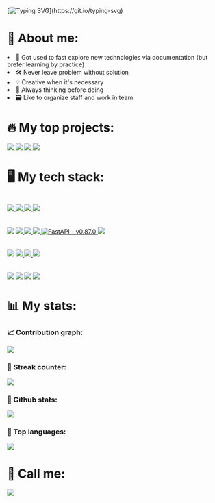[![Typing SVG](https://readme-typing-svg.herokuapp.com?font=Fira+Code&size=38&duration=4200&pause=49&color=FFFFFF&background=831010&center=true&vCenter=true&width=1000&height=300&lines=Hello%2C+my+name+is+Michael+Goldberg!;Welcome+to+my+GitHub+profile!)](https://git.io/typing-svg)

<h1>💁 About me: </h1>

 <li>📃 Got used to fast explore new technologies via documentation (but prefer learning by practice) </li> 

 <li>🛠️ Never leave problem without solution </li>
 
 <li>💡 Creative when it's necessary </li>
 
 <li>🤔 Always thinking before doing </li>
 
 <li>🗃️ Like to organize staff and work in team </li>

<h1>🔥 My top projects: </h1>

<a href="https://github.com/An9rewRyan/Securepass-project">
 <img src="https://github-readme-stats.vercel.app/api/pin/?username=An9rewRyan&repo=Securepass-project&bg_color=0d1117&icon_color=E50914&text_color=ffffff&title_color=ffffff&hide_border=true">
</a>

<a href="https://github.com/An9rewRyan/Gamers-Gazette-golang-backend-api">
 <img src="https://github-readme-stats.vercel.app/api/pin/?username=An9rewRyan&repo=Gamers-Gazette-golang-backend-api&bg_color=0d1117&icon_color=E50914&text_color=ffffff&title_color=ffffff&hide_border=true">
</a>  

<a href="https://github.com/An9rewRyan/Gamers-Gazette-frontend-react">
 <img src="https://github-readme-stats.vercel.app/api/pin/?username=An9rewRyan&repo=Gamers-Gazette-frontend-react&bg_color=0d1117&icon_color=E50914&text_color=ffffff&title_color=ffffff&hide_border=true">
</a>

<a href="https://github.com/An9rewRyan/golang_game_news_parser">
 <img src="https://github-readme-stats.vercel.app/api/pin/?username=An9rewRyan&repo=golang_game_news_parser&bg_color=0d1117&icon_color=E50914&text_color=ffffff&title_color=ffffff&hide_border=true">
</a>

<h1>🖥️ My tech stack: </h1>
</br>
<a href="https://www.postgresql.org/">
 <img src="https://img.shields.io/badge/postgres-%23316192.svg?style=for-the-badge&logo=postgresql&logoColor=white">
</a>

<a href="https://www.docker.com/"> 
 <img src="https://img.shields.io/badge/docker-%230db7ed.svg?style=for-the-badge&logo=docker&logoColor=white">
</a>

<a href="https://www.github.com/">
 <img src="https://img.shields.io/badge/git-%23F05033.svg?style=for-the-badge&logo=git&logoColor=white">
</a>

<a href ="https://ubuntu.com/blog/tag/ubuntu-20-04">
 <img src="https://img.shields.io/badge/Ubuntu-E95420?style=for-the-badge&logo=ubuntu&logoColor=white">
</a>

</br>
</br>
</br>

<img src="https://img.shields.io/badge/python-3670A0?style=for-the-badge&logo=python&logoColor=ffdd54">
<a href="https://www.djangoproject.com/">
 <img src="https://img.shields.io/badge/django-%23092E20.svg?style=for-the-badge&logo=django&logoColor=white">
</a>

<a href="https://www.django-rest-framework.org/">
 <img src="https://img.shields.io/badge/DJANGO-REST-ff1709?style=for-the-badge&logo=django&logoColor=white&color=ff1709&labelColor=gray">
</a>

<a href="https://selenium-python.readthedocs.io/">
 <img src="https://img.shields.io/badge/-selenium-%43B02A?style=for-the-badge&logo=selenium&logoColor=white">
</a>

<a href="https://fastapi.tiangolo.com/">
 <img src="https://img.shields.io/static/v1?label=FastAPI&message=v0.87.0&color=%23175617&style=for-the-badge" alt="FastAPI - v0.87.0">
</a>

<a href="https://scrapy.org/">
 <img src="https://img.shields.io/badge/scrapy-v2.6.2-green?style=for-the-badge">
</a>



</br>
</br>
</br>
<img src="https://img.shields.io/badge/go-%2300ADD8.svg?style=for-the-badge&logo=go&logoColor=white">
<a href="https://github.com/gorilla/mux">
 <img src="https://img.shields.io/badge/gorilla%2Fmux-v1.8.0-3a95a8?style=for-the-badge">
</a>

<a href="https://github.com/antchfx/htmlquery">
 <img src="https://img.shields.io/badge/Htmlquery-v1.2.4-4fa8e0?style=for-the-badge">
 </a>
 
<a href="https://github.com/JackC/pgx">
 <img src="https://img.shields.io/badge/pgx-v4.14.0-8cefff?style=for-the-badge">
</a>
</br>
</br>
</br>

<img src="https://img.shields.io/badge/javascript-%23323330.svg?style=for-the-badge&logo=javascript&logoColor=%23F7DF1E">
<a href="https://reactjs.org/">
 <img src="https://img.shields.io/badge/react-%2320232a.svg?style=for-the-badge&logo=react&logoColor=%2361DAFB?style=for-the-badge">
</a>             

<a href="https://expressjs.com/">
 <img src="https://img.shields.io/badge/express.js-%23404d59.svg?style=for-the-badge&logo=express&logoColor=%2361DAFB?style=for-the-badge">
</a>

<a href="https://www.npmjs.com/package/puppeteer">
 <img src="https://img.shields.io/badge/puppeteer-v13.5.2-a70b0b?style=for-the-badge">
</a>



<h1>📊 My stats: </h1>

<h3>📈 Contribution graph:  </h3>
<img src = "https://activity-graph.herokuapp.com/graph?username=An9rewRyan&line=E50914&theme=github&bg_color=0d1117&hide_border=true&hide_title=true">

<h3>🌟 Streak counter: </h3>
<img src = "https://streak-stats.demolab.com/?user=An9rewRyan&theme=dark&hide_border=true&background=0d1117&ring=E50914&fire=E50914&currStreakLabel=ffffff">

<h3>💾 Github stats: </h3>
<img src = "https://github-readme-stats.vercel.app/api?username=An9rewRyan&show_icons=true&bg_color=0d1117&text_color=ffffff&title_color=E50914&icon_color=E50914&hide_border=true&hide_title=true">

<h3>🤖 Top languages: </h3>
<img src = "https://github-readme-stats.vercel.app/api/top-langs/?username=An9rewRyan&layout=compact&hide_border=true&bg_color=0d1117&text_color=ffffff&title_color=ffffff">

<h1>🤙 Call me:</h1>
<a href="https://t.me/Michael_J_Goldberg">
 <img src="https://img.shields.io/badge/Telegram-2CA5E0?style=for-the-badge&logo=telegram&logoColor=white">
</a>
